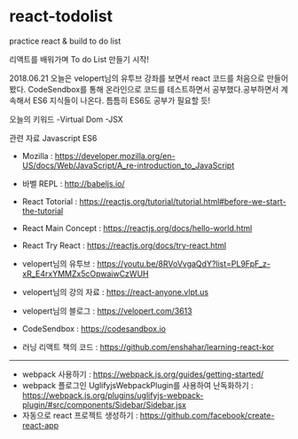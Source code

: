 # react-todolist
practice react &amp; build to do list

리액트를 배워가며 To do List 만들기 시작!

2018.06.21
오늘은 velopert님의 유투브 강좌를 보면서 react 코드를 처음으로 만들어봤다.
CodeSendbox를 통해 온라인으로 코드를 테스트하면서 공부했다.공부하면서 계속해서 ES6 지식들이 나온다.
틈틈히 ES6도 공부가 필요할 듯!

오늘의 키워드
-Virtual Dom
-JSX

관련 자료
Javascript ES6
- Mozilla : https://developer.mozilla.org/en-US/docs/Web/JavaScript/A_re-introduction_to_JavaScript
- 바벨 REPL : http://babeljs.io/

- React Totorial : https://reactjs.org/tutorial/tutorial.html#before-we-start-the-tutorial
- React Main Concept : https://reactjs.org/docs/hello-world.html
- React Try React : https://reactjs.org/docs/try-react.html

- velopert님의 유투브 : https://youtu.be/8RVoVvgaQdY?list=PL9FpF_z-xR_E4rxYMMZx5cOpwaiwCzWUH
- velopert님의 강의 자료  : https://react-anyone.vlpt.us
- velopert님의 블로그 : https://velopert.com/3613

- CodeSendbox : https://codesandbox.io
- 러닝 리액트 책의 코드 : https://github.com/enshahar/learning-react-kor

-------------------------------------------------------------
- webpack 사용하기 : https://webpack.js.org/guides/getting-started/
- webpack 플로그인 UglifyjsWebpackPlugin를 사용하여 난독화하기 : https://webpack.js.org/plugins/uglifyjs-webpack-plugin/#src/components/Sidebar/Sidebar.jsx
- 자동으로 react 프로젝트 생성하기 : https://github.com/facebook/create-react-app


